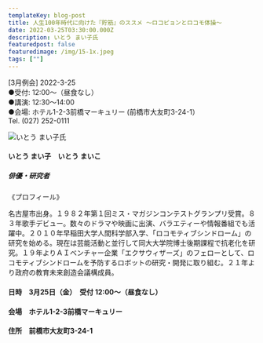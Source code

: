 ```yaml
---
templateKey: blog-post
title: 人生100年時代に向けた『貯筋』のススメ ～ロコピョンとロコモ体操～
date: 2022-03-25T03:30:00.000Z
description: いとう まい子氏
featuredpost: false
featuredimage: /img/15-1x.jpeg
tags: [""]
---
```

\[3月例会] 2022-3-25 \
●受付: 12:00〜（昼食なし） \
●講演: 12:30〜14:00 \
●会場: ホテル1-2-3前橋マーキュリー (前橋市大友町3-24-1）\
Tel. (027) 252-0111 

![いとう まい子氏](/img/15-1x.jpeg "いとう まい子　いとう まいこ")

#### **いとう まい子　いとう まいこ**

##### 俳優・研究者

《プロフィール》

名古屋市出身。１９８２年第１回ミス・マガジンコンテストグランプリ受賞。８３年歌手デビュー。数々のドラマや映画に出演、バラエティーや情報番組でも活躍中。２０１０年早稲田大学人間科学部入学、「ロコモティブシンドローム」の研究を始める。現在は芸能活動と並行して同大大学院博士後期課程で抗老化を研究。１９年よりＡＩベンチャー企業「エクサウィザーズ」のフェローとして、ロコモティブシンドロームを予防するロボットの研究・開発に取り組む。２１年より政府の教育未来創造会議構成員。

#### 日時　3月25日（金）　受付  12:00～（昼食なし）

#### 会場　ホテル1-2-3前橋マーキュリー 

#### 住所　前橋市大友町3-24-1